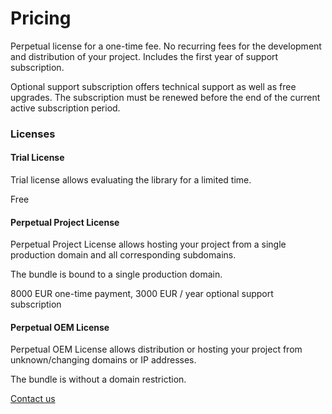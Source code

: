 # Pricing

Perpetual license for a one-time fee. No recurring fees for the development and distribution of your project. Includes the first year of support subscription.

Optional support subscription offers technical support as well as free upgrades. The subscription must be renewed before the end of the current active subscription period.

### Licenses

#### Trial License

Trial license allows evaluating the library for a limited time.

Free

#### Perpetual Project License

Perpetual Project License allows hosting your project from a single production domain and all corresponding subdomains.

The bundle is bound to a single production domain.

8000 EUR one-time payment, 3000 EUR / year optional support subscription

#### Perpetual OEM License

Perpetual OEM License allows distribution or hosting your project from unknown/changing domains or IP addresses.

The bundle is without a domain restriction.

[Contact us](https://weatherlayers.com)
